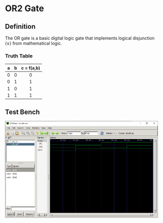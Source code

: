# OR2 Gate

## Definition
The OR gate is a basic digital logic gate that implements logical disjunction (∨) from mathematical logic. 

### Truth Table
|a | b |c = f(a,b)|
|:---:|:---:|:---:|
|0| 0| 0|
|0| 1| 1|
|1| 0| 1|
|1| 1| 1|

## Test Bench
![or2 tb](./or2_tb.png "OR2 Test Bench")
